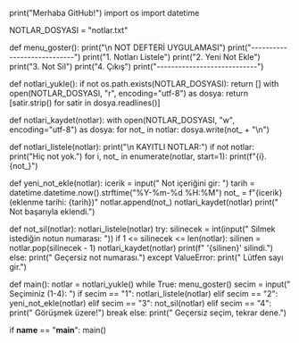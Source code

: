 print("Merhaba GitHub!")
import os
import datetime

NOTLAR_DOSYASI = "notlar.txt"

def menu_goster():
    print("\n NOT DEFTERİ UYGULAMASI")
    print("----------------------------")
    print("1. Notları Listele")
    print("2. Yeni Not Ekle")
    print("3. Not Sil")
    print("4. Çıkış")
    print("----------------------------")

def notlari_yukle():
    if not os.path.exists(NOTLAR_DOSYASI):
        return []
    with open(NOTLAR_DOSYASI, "r", encoding="utf-8") as dosya:
        return [satir.strip() for satir in dosya.readlines()]

def notlari_kaydet(notlar):
    with open(NOTLAR_DOSYASI, "w", encoding="utf-8") as dosya:
        for not_ in notlar:
            dosya.write(not_ + "\n")

def notlari_listele(notlar):
    print("\n KAYITLI NOTLAR:")
    if not notlar:
        print("Hiç not yok.")
    for i, not_ in enumerate(notlar, start=1):
        print(f"{i}. {not_}")

def yeni_not_ekle(notlar):
    icerik = input(" Not içeriğini gir: ")
    tarih = datetime.datetime.now().strftime("%Y-%m-%d %H:%M")
    not_ = f"{icerik} (eklenme tarihi: {tarih})"
    notlar.append(not_)
    notlari_kaydet(notlar)
    print(" Not başarıyla eklendi.")

def not_sil(notlar):
    notlari_listele(notlar)
    try:
        silinecek = int(input(" Silmek istediğin notun numarası: "))
        if 1 <= silinecek <= len(notlar):
            silinen = notlar.pop(silinecek - 1)
            notlari_kaydet(notlar)
            print(f" '{silinen}' silindi.")
        else:
            print(" Geçersiz not numarası.")
    except ValueError:
        print(" Lütfen sayı gir.")

def main():
    notlar = notlari_yukle()
    while True:
        menu_goster()
        secim = input(" Seçiminiz (1-4): ")
        if secim == "1":
            notlari_listele(notlar)
        elif secim == "2":
            yeni_not_ekle(notlar)
        elif secim == "3":
            not_sil(notlar)
        elif secim == "4":
            print(" Görüşmek üzere!")
            break
        else:
            print(" Geçersiz seçim, tekrar dene.")

if __name__ == "__main__":
    main()


